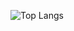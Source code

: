![Top Langs](https://github-readme-stats.vercel.app/api/top-langs/?username=Vaisman&hide=HTML&theme=tokyonight)
